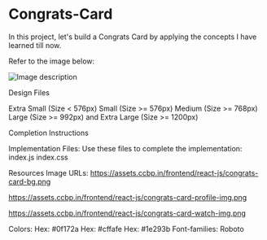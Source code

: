 # Congrats-Card
In this project, let's build a Congrats Card by applying the concepts I have learned till now.

Refer to the image below:

![Image description](https://assets.ccbp.in/frontend/content/react-js/congrats-card-lg-output-img.png)

Design Files

Extra Small (Size < 576px)
Small (Size >= 576px)
Medium (Size >= 768px)
Large (Size >= 992px) and Extra Large (Size >= 1200px)

Completion Instructions

Implementation Files:
Use these files to complete the implementation:
index.js
index.css

Resources
Image URLs:
https://assets.ccbp.in/frontend/react-js/congrats-card-bg.png

https://assets.ccbp.in/frontend/react-js/congrats-card-profile-img.png

https://assets.ccbp.in/frontend/react-js/congrats-card-watch-img.png

Colors:
Hex: #0f172a
Hex: #cffafe
Hex: #1e293b
Font-families: Roboto
